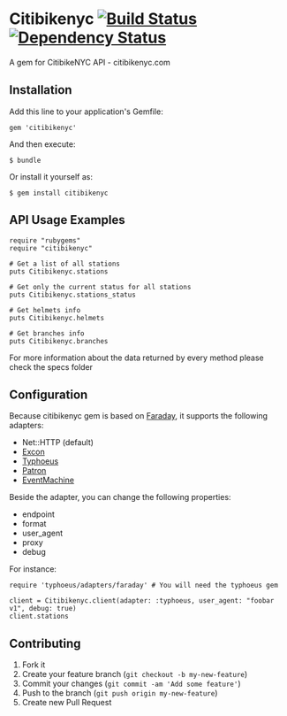 # Citibikenyc [![Build Status](https://travis-ci.org/edgar/citibikenyc.png?branch=master)](https://travis-ci.org/edgar/citibikenyc) [![Dependency Status](https://gemnasium.com/edgar/citibikenyc.png)](https://gemnasium.com/edgar/citibikenyc)
A gem for CitibikeNYC API - citibikenyc.com

## Installation

Add this line to your application's Gemfile:

    gem 'citibikenyc'

And then execute:

    $ bundle

Or install it yourself as:

    $ gem install citibikenyc

## API Usage Examples

    require "rubygems"
    require "citibikenyc"

    # Get a list of all stations
    puts Citibikenyc.stations

    # Get only the current status for all stations
    puts Citibikenyc.stations_status

    # Get helmets info
    puts Citibikenyc.helmets

    # Get branches info
    puts Citibikenyc.branches

For more information about the data returned by every method please check the specs folder

## Configuration

Because citibikenyc gem is based on [Faraday](https://github.com/lostisland/faraday), it supports the following adapters:

* Net::HTTP (default)
* [Excon](https://github.com/geemus/excon)
* [Typhoeus](https://github.com/typhoeus/typhoeus)
* [Patron](http://toland.github.com/patron/)
* [EventMachine](https://github.com/igrigorik/em-http-request)

Beside the adapter, you can change the following properties:

* endpoint
* format
* user_agent
* proxy
* debug

For instance:

    require 'typhoeus/adapters/faraday' # You will need the typhoeus gem

    client = Citibikenyc.client(adapter: :typhoeus, user_agent: "foobar v1", debug: true)
    client.stations


## Contributing

1. Fork it
2. Create your feature branch (`git checkout -b my-new-feature`)
3. Commit your changes (`git commit -am 'Add some feature'`)
4. Push to the branch (`git push origin my-new-feature`)
5. Create new Pull Request
